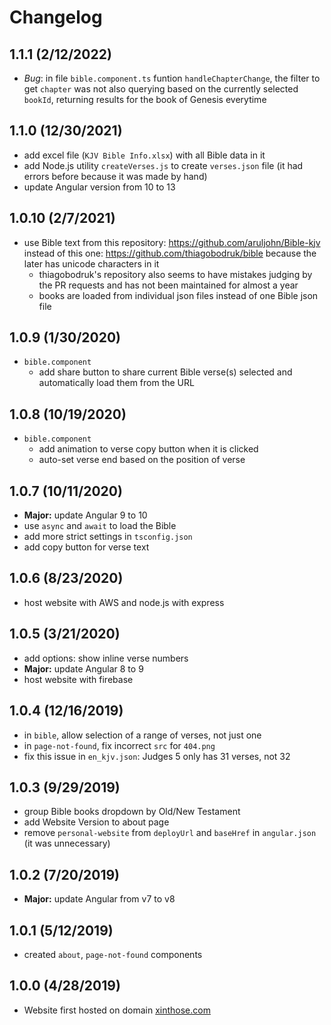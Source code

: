 # Changelog

## 1.1.1 (2/12/2022)

- *Bug*: in file  `bible.component.ts` funtion `handleChapterChange`, the filter to get `chapter` was not also querying based on the currently selected `bookId`, returning results for the book of Genesis everytime

## 1.1.0 (12/30/2021)

- add excel file (`KJV Bible Info.xlsx`) with all Bible data in it
- add Node.js utility `createVerses.js` to create `verses.json` file (it had errors before because it was made by hand)
- update Angular version from 10 to 13

## 1.0.10 (2/7/2021)

- use Bible text from this repository: <https://github.com/aruljohn/Bible-kjv> instead of this one: <https://github.com/thiagobodruk/bible> because the later has unicode characters in it
  - thiagobodruk's repository also seems to have mistakes judging by the PR requests and has not been maintained for almost a year
  - books are loaded from individual json files instead of one Bible json file

## 1.0.9 (1/30/2020)

- `bible.component`
  - add share button to share current Bible verse(s) selected and automatically load them from the URL

## 1.0.8 (10/19/2020)

- `bible.component`
  - add animation to verse copy button when it is clicked
  - auto-set verse end based on the position of verse

## 1.0.7 (10/11/2020)

- **Major:** update Angular 9 to 10
- use `async` and `await` to load the Bible
- add more strict settings in `tsconfig.json`
- add copy button for verse text

## 1.0.6 (8/23/2020)

- host website with AWS and node.js with express

## 1.0.5 (3/21/2020)

- add options: show inline verse numbers
- **Major:** update Angular 8 to 9
- host website with firebase

## 1.0.4 (12/16/2019)

- in `bible`, allow selection of a range of verses, not just one
- in `page-not-found`, fix incorrect `src` for `404.png`
- fix this issue in `en_kjv.json`: Judges 5 only has 31 verses, not 32

## 1.0.3 (9/29/2019)

- group Bible books dropdown by Old/New Testament
- add Website Version to about page
- remove `personal-website` from `deployUrl` and `baseHref` in `angular.json` (it was unnecessary)

## 1.0.2 (7/20/2019)

- **Major:** update Angular from v7 to v8

## 1.0.1 (5/12/2019)

- created `about`, `page-not-found` components

## 1.0.0 (4/28/2019)

- Website first hosted on domain [xinthose.com](http://www.xinthose.com)
